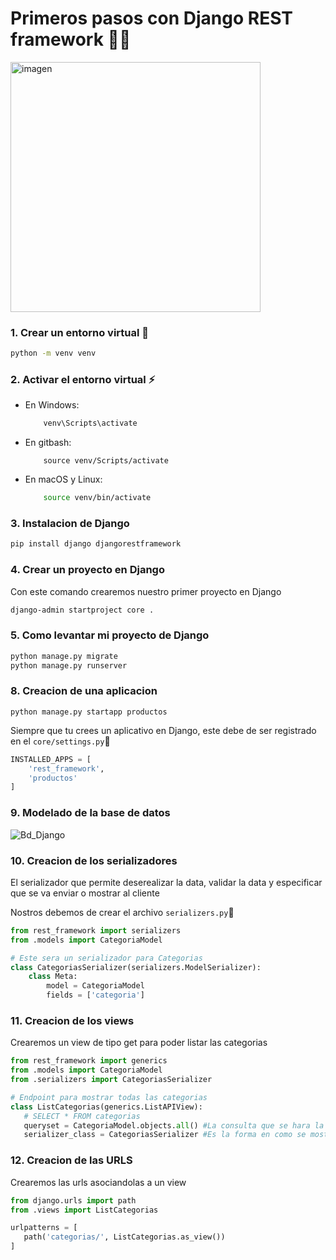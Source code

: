 # Primeros pasos con Django REST framework 🦾🐍
<img src="https://github.com/user-attachments/assets/07230e79-3fdc-48bc-84f4-60e6fdd32063" alt="imagen" style="width: 400px;" />

### 1. Crear un entorno virtual 🐍

```bash
python -m venv venv

```

### 2. Activar el entorno virtual ⚡
- En Windows:
    ```bash
        venv\Scripts\activate
    ```
- En gitbash:
    ```
        source venv/Scripts/activate
    ```
- En macOS y Linux:
    ```bash
        source venv/bin/activate
    ```


### 3. Instalacion de Django
```bash
pip install django djangorestframework
```
### 4. Crear un proyecto en Django
Con este comando crearemos nuestro primer proyecto en Django
```bash
django-admin startproject core .
```
### 5. Como levantar mi proyecto de Django
```bash
python manage.py migrate
python manage.py runserver
```
### 8. Creacion de una aplicacion
```
python manage.py startapp productos
```
Siempre que tu crees un aplicativo en Django, este debe de ser registrado en el ``core/settings.py``📂
```py
INSTALLED_APPS = [
    'rest_framework',
    'productos'
]
```
### 9. Modelado de la base de datos

![Bd_Django](https://github.com/user-attachments/assets/dece3017-b9dd-4a30-a953-ce5cb6ee4b93)

### 10. Creacion de los serializadores
El serializador que permite deserealizar la data, validar la data y especificar que se va enviar o mostrar al cliente

Nostros debemos de crear el archivo ``serializers.py``📂
```py
from rest_framework import serializers
from .models import CategoriaModel

# Este sera un serializador para Categorias
class CategoriasSerializer(serializers.ModelSerializer):
    class Meta:
        model = CategoriaModel
        fields = ['categoria']
```
### 11. Creacion de los views
Crearemos un view de tipo get para poder listar las categorias
```py
from rest_framework import generics
from .models import CategoriaModel
from .serializers import CategoriasSerializer

# Endpoint para mostrar todas las categorias
class ListCategorias(generics.ListAPIView):
   # SELECT * FROM categorias
   queryset = CategoriaModel.objects.all() #La consulta que se hara la bd y se mostrara
   serializer_class = CategoriasSerializer #Es la forma en como se mostrara la data
```
### 12. Creacion de las URLS
Crearemos las urls asociandolas a un view
```py
from django.urls import path
from .views import ListCategorias

urlpatterns = [
   path('categorias/', ListCategorias.as_view())
]
```